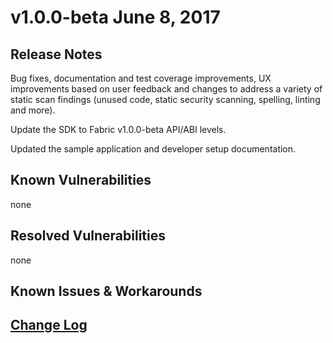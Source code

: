 # v1.0.0-beta June 8, 2017

## Release Notes
Bug fixes, documentation and test coverage improvements, UX improvements based on user feedback and changes to address a variety of static scan findings (unused code, static security scanning, spelling, linting and more).

Update the SDK to Fabric v1.0.0-beta API/ABI levels.

Updated the sample application and developer setup documentation.

## Known Vulnerabilities
none

## Resolved Vulnerabilities
none

## Known Issues & Workarounds

## [Change Log](https://github.com/hyperledger/fabric-sdk-node/blob/master/CHANGELOG.md#v100-beta-june-8-2017)
